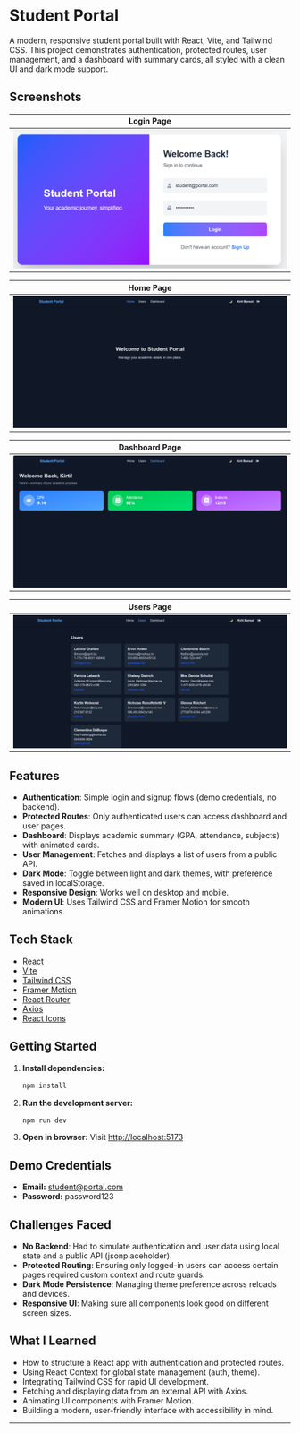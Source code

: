 # Student Portal

A modern, responsive student portal built with React, Vite, and Tailwind CSS. This project demonstrates authentication, protected routes, user management, and a dashboard with summary cards, all styled with a clean UI and dark mode support.

## Screenshots

| Login Page |
|------------|
| ![Login](./screenshots/login.png) |

| Home Page |
|-----------|
| ![Home](./screenshots/home.png) |

| Dashboard Page |
|----------------|
| ![Dashboard](./screenshots/dashboard.png) |

| Users Page |
|------------|
| ![Users](./screenshots/users.png) |



## Features

- **Authentication**: Simple login and signup flows (demo credentials, no backend).
- **Protected Routes**: Only authenticated users can access dashboard and user pages.
- **Dashboard**: Displays academic summary (GPA, attendance, subjects) with animated cards.
- **User Management**: Fetches and displays a list of users from a public API.
- **Dark Mode**: Toggle between light and dark themes, with preference saved in localStorage.
- **Responsive Design**: Works well on desktop and mobile.
- **Modern UI**: Uses Tailwind CSS and Framer Motion for smooth animations.

## Tech Stack

- [React](https://react.dev/)
- [Vite](https://vitejs.dev/)
- [Tailwind CSS](https://tailwindcss.com/)
- [Framer Motion](https://www.framer.com/motion/)
- [React Router](https://reactrouter.com/)
- [Axios](https://axios-http.com/)
- [React Icons](https://react-icons.github.io/react-icons/)

## Getting Started

1. **Install dependencies:**
   ```bash
   npm install
   ```
2. **Run the development server:**
   ```bash
   npm run dev
   ```
3. **Open in browser:**
   Visit [http://localhost:5173](http://localhost:5173)

## Demo Credentials
- **Email:** student@portal.com
- **Password:** password123

## Challenges Faced
- **No Backend**: Had to simulate authentication and user data using local state and a public API (jsonplaceholder).
- **Protected Routing**: Ensuring only logged-in users can access certain pages required custom context and route guards.
- **Dark Mode Persistence**: Managing theme preference across reloads and devices.
- **Responsive UI**: Making sure all components look good on different screen sizes.

## What I Learned
- How to structure a React app with authentication and protected routes.
- Using React Context for global state management (auth, theme).
- Integrating Tailwind CSS for rapid UI development.
- Fetching and displaying data from an external API with Axios.
- Animating UI components with Framer Motion.
- Building a modern, user-friendly interface with accessibility in mind.

---


